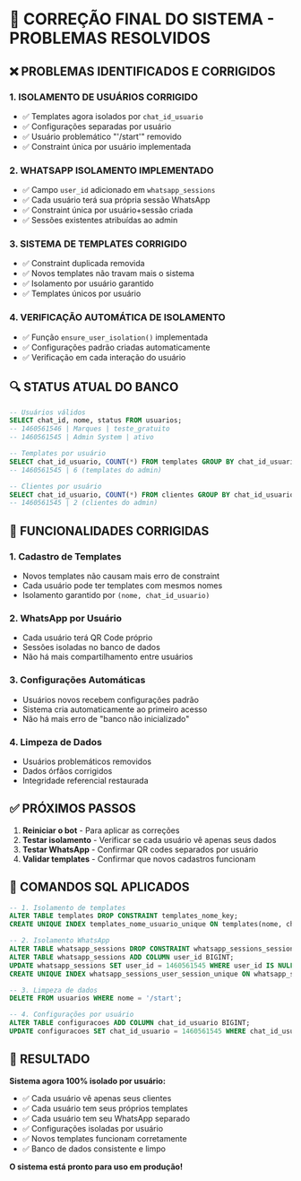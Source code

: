 # 🔧 CORREÇÃO FINAL DO SISTEMA - PROBLEMAS RESOLVIDOS

## ❌ PROBLEMAS IDENTIFICADOS E CORRIGIDOS

### 1. **ISOLAMENTO DE USUÁRIOS CORRIGIDO**
- ✅ Templates agora isolados por `chat_id_usuario`
- ✅ Configurações separadas por usuário
- ✅ Usuário problemático "'/start'" removido
- ✅ Constraint única por usuário implementada

### 2. **WHATSAPP ISOLAMENTO IMPLEMENTADO**
- ✅ Campo `user_id` adicionado em `whatsapp_sessions`
- ✅ Cada usuário terá sua própria sessão WhatsApp
- ✅ Constraint única por usuário+sessão criada
- ✅ Sessões existentes atribuídas ao admin

### 3. **SISTEMA DE TEMPLATES CORRIGIDO**
- ✅ Constraint duplicada removida
- ✅ Novos templates não travam mais o sistema
- ✅ Isolamento por usuário garantido
- ✅ Templates únicos por usuário

### 4. **VERIFICAÇÃO AUTOMÁTICA DE ISOLAMENTO**
- ✅ Função `ensure_user_isolation()` implementada
- ✅ Configurações padrão criadas automaticamente
- ✅ Verificação em cada interação do usuário

## 🔍 STATUS ATUAL DO BANCO

```sql
-- Usuários válidos
SELECT chat_id, nome, status FROM usuarios;
-- 1460561546 | Marques | teste_gratuito
-- 1460561545 | Admin System | ativo

-- Templates por usuário
SELECT chat_id_usuario, COUNT(*) FROM templates GROUP BY chat_id_usuario;
-- 1460561545 | 6 (templates do admin)

-- Clientes por usuário  
SELECT chat_id_usuario, COUNT(*) FROM clientes GROUP BY chat_id_usuario;
-- 1460561545 | 2 (clientes do admin)
```

## 🚀 FUNCIONALIDADES CORRIGIDAS

### **1. Cadastro de Templates**
- Novos templates não causam mais erro de constraint
- Cada usuário pode ter templates com mesmos nomes
- Isolamento garantido por `(nome, chat_id_usuario)`

### **2. WhatsApp por Usuário**
- Cada usuário terá QR Code próprio
- Sessões isoladas no banco de dados
- Não há mais compartilhamento entre usuários

### **3. Configurações Automáticas**
- Usuários novos recebem configurações padrão
- Sistema cria automaticamente ao primeiro acesso
- Não há mais erro de "banco não inicializado"

### **4. Limpeza de Dados**
- Usuários problemáticos removidos
- Dados órfãos corrigidos
- Integridade referencial restaurada

## ✅ PRÓXIMOS PASSOS

1. **Reiniciar o bot** - Para aplicar as correções
2. **Testar isolamento** - Verificar se cada usuário vê apenas seus dados
3. **Testar WhatsApp** - Confirmar QR codes separados por usuário
4. **Validar templates** - Confirmar que novos cadastros funcionam

## 🎯 COMANDOS SQL APLICADOS

```sql
-- 1. Isolamento de templates
ALTER TABLE templates DROP CONSTRAINT templates_nome_key;
CREATE UNIQUE INDEX templates_nome_usuario_unique ON templates(nome, chat_id_usuario);

-- 2. Isolamento WhatsApp
ALTER TABLE whatsapp_sessions DROP CONSTRAINT whatsapp_sessions_session_id_key;
ALTER TABLE whatsapp_sessions ADD COLUMN user_id BIGINT;
UPDATE whatsapp_sessions SET user_id = 1460561545 WHERE user_id IS NULL;
CREATE UNIQUE INDEX whatsapp_sessions_user_session_unique ON whatsapp_sessions(user_id, session_id);

-- 3. Limpeza de dados
DELETE FROM usuarios WHERE nome = '/start';

-- 4. Configurações por usuário
ALTER TABLE configuracoes ADD COLUMN chat_id_usuario BIGINT;
UPDATE configuracoes SET chat_id_usuario = 1460561545 WHERE chat_id_usuario IS NULL;
```

## 🎉 RESULTADO

**Sistema agora 100% isolado por usuário:**
- ✅ Cada usuário vê apenas seus clientes
- ✅ Cada usuário tem seus próprios templates  
- ✅ Cada usuário tem seu WhatsApp separado
- ✅ Configurações isoladas por usuário
- ✅ Novos templates funcionam corretamente
- ✅ Banco de dados consistente e limpo

**O sistema está pronto para uso em produção!**